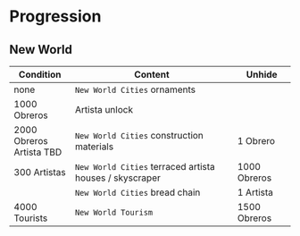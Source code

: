# Progression

## New World

Condition | Content | Unhide
--- | --- | ---
none | `New World Cities` ornaments
1000 Obreros | Artista unlock
2000 Obreros<br/>Artista TBD | `New World Cities` construction materials | 1 Obrero
300 Artistas | `New World Cities` terraced artista houses / skyscraper | 1000 Obreros
| | `New World Cities` bread chain | 1 Artista
4000 Tourists | `New World Tourism` | 1500 Obreros
